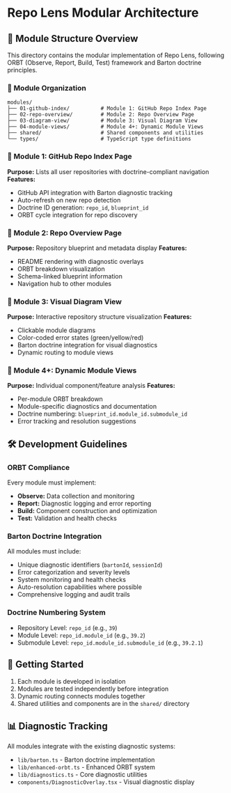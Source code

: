 # Repo Lens Modular Architecture

## 🧭 Module Structure Overview

This directory contains the modular implementation of Repo Lens, following ORBT (Observe, Report, Build, Test) framework and Barton doctrine principles.

### 📁 Module Organization

```
modules/
├── 01-github-index/          # Module 1: GitHub Repo Index Page
├── 02-repo-overview/         # Module 2: Repo Overview Page  
├── 03-diagram-view/          # Module 3: Visual Diagram View
├── 04-module-views/          # Module 4+: Dynamic Module Views
├── shared/                   # Shared components and utilities
└── types/                    # TypeScript type definitions
```

### 🔹 Module 1: GitHub Repo Index Page
**Purpose:** Lists all user repositories with doctrine-compliant navigation
**Features:**
- GitHub API integration with Barton diagnostic tracking
- Auto-refresh on new repo detection
- Doctrine ID generation: `repo_id`, `blueprint_id`
- ORBT cycle integration for repo discovery

### 🔹 Module 2: Repo Overview Page  
**Purpose:** Repository blueprint and metadata display
**Features:**
- README rendering with diagnostic overlays
- ORBT breakdown visualization
- Schema-linked blueprint information
- Navigation hub to other modules

### 🔹 Module 3: Visual Diagram View
**Purpose:** Interactive repository structure visualization
**Features:**
- Clickable module diagrams
- Color-coded error states (green/yellow/red)
- Barton doctrine integration for visual diagnostics
- Dynamic routing to module views

### 🔹 Module 4+: Dynamic Module Views
**Purpose:** Individual component/feature analysis
**Features:**
- Per-module ORBT breakdown
- Module-specific diagnostics and documentation
- Doctrine numbering: `blueprint_id.module_id.submodule_id`
- Error tracking and resolution suggestions

## 🛠️ Development Guidelines

### ORBT Compliance
Every module must implement:
- **Observe:** Data collection and monitoring
- **Report:** Diagnostic logging and error reporting
- **Build:** Component construction and optimization
- **Test:** Validation and health checks

### Barton Doctrine Integration
All modules must include:
- Unique diagnostic identifiers (`bartonId`, `sessionId`)
- Error categorization and severity levels
- System monitoring and health checks
- Auto-resolution capabilities where possible
- Comprehensive logging and audit trails

### Doctrine Numbering System
- Repository Level: `repo_id` (e.g., `39`)
- Module Level: `repo_id.module_id` (e.g., `39.2`)
- Submodule Level: `repo_id.module_id.submodule_id` (e.g., `39.2.1`)

## 🚀 Getting Started

1. Each module is developed in isolation
2. Modules are tested independently before integration
3. Dynamic routing connects modules together
4. Shared utilities and components are in the `shared/` directory

## 📊 Diagnostic Tracking

All modules integrate with the existing diagnostic systems:
- `lib/barton.ts` - Barton doctrine implementation
- `lib/enhanced-orbt.ts` - Enhanced ORBT system
- `lib/diagnostics.ts` - Core diagnostic utilities
- `components/DiagnosticOverlay.tsx` - Visual diagnostic display 